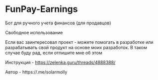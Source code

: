 # FunPay-Earnings
Бот для ручного учета финансов (для продавцов)

Свободное использование

Если вас заинтересовал проект - можете помогать в разработке или разрабатывать свой продукт на основе моих разработок. В таком случае буду рад, если отпишите мне об этом

Инструкция - https://zelenka.guru/threads/4888388/

Автор - https://.me/solarmolly
